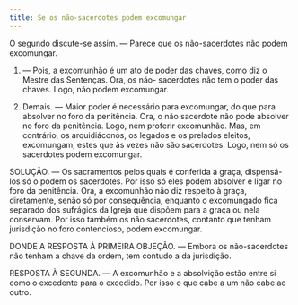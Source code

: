 ```yaml
---
title: Se os não-sacerdotes podem excomungar
---
```


O segundo discute-se assim. — Parece que os não-sacerdotes não podem excomungar.  

1. — Pois, a excomunhão é um ato de poder das chaves, como diz o Mestre das Sentenças. Ora, os não- sacerdotes não tem o poder das chaves. Logo, não podem excomungar.  

2. Demais. — Maior poder é necessário para excomungar, do que para absolver no foro da penitência. Ora, o não sacerdote não pode absolver no foro da penitência. Logo, nem proferir excomunhão.  Mas, em contrário, os arquidiáconos, os legados e os prelados eleitos, excomungam, estes que às vezes não são sacerdotes. Logo, nem só os sacerdotes podem excomungar.  

SOLUÇÃO. — Os sacramentos pelos quais é conferida a graça, dispensá-los só o podem os sacerdotes. Por isso só eles podem absolver e ligar no foro da penitência. Ora, a excomunhão não diz respeito à graça, diretamente, senão só por consequência, enquanto o excomungado fica separado dos sufrágios da Igreja que dispõem para a graça ou nela conservam. Por isso também os não sacerdotes, contanto que tenham jurisdição no foro contencioso, podem excomungar.  

DONDE A RESPOSTA À PRIMEIRA OBJEÇÃO. — Embora os não-sacerdotes não tenham a chave da ordem, tem contudo a da jurisdição.  

RESPOSTA À SEGUNDA. — A excomunhão e a absolvição estão entre si como o excedente para o excedido. Por isso o que cabe a um não cabe ao outro.